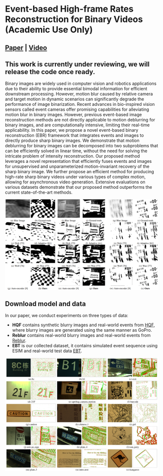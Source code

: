 # Event-based High-frame Rates Reconstruction for Binary Videos (Academic Use Only)
## [Paper](https://google.com) | [Video](https://google.com)
## This work is currently under reviewing, we will release the code once ready.

Binary images are widely used in computer vision and robotics applications due to their ability to provide essential bimodal information for efficient downstream processing. However, motion blur caused by relative camera and target motion in dynamic scenarios can significantly degrade the performance of image binarization. Recent advances in bio-inspired vision sensors called event cameras offer promising capabilities for alleviating motion blur in binary images. However, previous event-based image reconstruction methods are not directly applicable to motion deblurring for binary images, and are computationally intensive, limiting their real-time applicability. In this paper, we propose a novel event-based binary reconstruction (EBR) framework that integrates events and images to directly produce sharp binary images. We demonstrate that motion deblurring for binary images can be decomposed into two subproblems that can be efficiently solved in linear time, without the need for solving the intricate problem of intensity reconstruction. Our proposed method leverages a novel representation that efficiently fuses events and images for unsupervised and unparameterized motion-invariant recovery of the sharp binary image. We further propose an efficient method for producing high-rate sharp binary videos under various types of complex motion, allowing for asynchronous video generation. Extensive evaluations on various datasets demonstrate that our proposed method outperforms the current state-of-the-art methods.

![Demo](./figures/image.png)



## Download model and data
In our paper, we conduct experiments on three types of data:
- **HQF** contains synthetic blurry images and real-world events from [HQF](https://timostoff.github.io/20ecnn), where blurry images are generated using the same manner as GoPro.
- **Reblur** contains real-world blurry images and real-world events from [Reblur](https://github.com/AHupuJR/EFNet).
- **EBT** is our collected dataset, it contains simulated event sequence using ESIM and real-world test data [EBT](https://google.com).

![Example of real sequence of EBT dataset](./figures/example.png)
